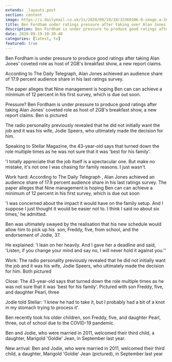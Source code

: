 ```yaml
---
extends: _layouts.post
section: content
image: https://i.dailymail.co.uk/1s/2020/09/19/10/33369106-0-image-a-16_1600508221582.jpg 
title: Ben Fordham under ratings pressure after taking over Alan Jones 2GB breakfast show  
description: Ben Fordham is under pressure to produce good ratings after taking Alan Jones coveted role as host of 2GBs breakfast show, a new report claims.  
date: 2020-09-19-10-39-40 
categories: [latest, tv] 
featured: true 
--- 
```

Ben Fordham is under pressure to produce good ratings after taking Alan Jones' coveted role as host of 2GB's breakfast show, a new report claims. 

According to The Daily Telegraph, Alan Jones achieved an audience share of 17.9 percent audience share in his last ratings survey.   

The paper alleges that Nine management is hoping Ben can can achieve a minimum of 12 percent in his first survey, which is due out soon. 

Pressure? Ben Fordham is under pressure to produce good ratings after taking Alan Jones' coveted role as host of 2GB's breakfast show, a new report claims. Ben is pictured 

The radio personality previously revealed that he did not initially want the job and it was his wife, Jodie Speers, who ultimately made the decision for him. 

Speaking to Stellar Magazine, the 43-year-old says that turned down the role multiple times as he was not sure that it was 'best for his family'. 

'I totally appreciate that the job itself is a spectacular one. But make no mistake, it's not one I was chasing for family reasons. I just wasn't. 

Work hard: According to The Daily Telegraph , Alan Jones achieved an audience share of 17.9 percent audience share in his last ratings survey. The paper alleges that Nine management is hoping Ben can can achieve a minimum of 12 percent in his first survey, which is due out soon

'I was concerned about the impact it would have on the family setup. And I suppose I just thought it would be easier not to. I think I said no about six times,' he admitted. 

Ben was ultimately swayed by the realisation that his new schedule would allow him to pick up his  son, Freddy, five, from school, and the endorsement of Jodie, 37.

He explained: 'I lean on her heavily. And I gave her a deadline and said, 'Listen, if you change your mind and say no, I will never hold it against you.''

Work: The radio personality previously revealed that he did not initially want the job and it was his wife, Jodie Speers, who ultimately made the decision for him. Both pictured  

Close: The 43-year-old says that turned down the role multiple times as he was not sure that it was 'best for his family'. Pictured with son Freddy, five, and daughter Pearl, three

Jodie told Stellar: 'I knew he had to take it, but I probably had a bit of a knot in my stomach trying to process it'.  

Ben recently took his older children, son Freddy, five, and daughter Pearl, three, out of school due to the COVID-19 pandemic. 

Ben and Jodie, who were married in 2011, welcomed their third child, a daughter, Marigold 'Goldie' Jean, in September last year.  

New arrival: Ben and Jodie, who were married in 2011, welcomed their third child, a daughter, Marigold 'Goldie' Jean (pictured), in September last year

